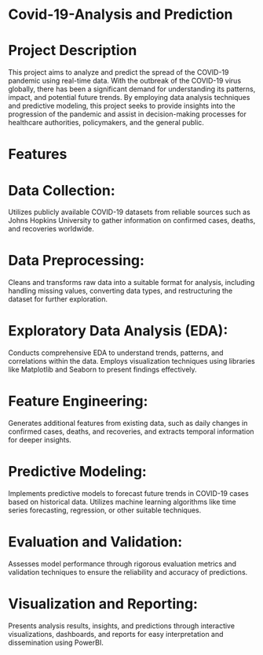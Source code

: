 # Covid-19-Analysis and Prediction
# Project Description
This project aims to analyze and predict the spread of the COVID-19 pandemic using real-time data. With the outbreak of the COVID-19 virus globally, there has been a significant demand for understanding its patterns, impact, and potential future trends. By employing data analysis techniques and predictive modeling, this project seeks to provide insights into the progression of the pandemic and assist in decision-making processes for healthcare authorities, policymakers, and the general public.

# Features
# Data Collection:
Utilizes publicly available COVID-19 datasets from reliable sources such as Johns Hopkins University to gather information on confirmed cases, deaths, and recoveries worldwide.
# Data Preprocessing: 
Cleans and transforms raw data into a suitable format for analysis, including handling missing values, converting data types, and restructuring the dataset for further exploration.
# Exploratory Data Analysis (EDA): 
Conducts comprehensive EDA to understand trends, patterns, and correlations within the data. Employs visualization techniques using libraries like Matplotlib and Seaborn to present findings effectively.
# Feature Engineering: 
Generates additional features from existing data, such as daily changes in confirmed cases, deaths, and recoveries, and extracts temporal information for deeper insights.
# Predictive Modeling: 
Implements predictive models to forecast future trends in COVID-19 cases based on historical data. Utilizes machine learning algorithms like time series forecasting, regression, or other suitable techniques.
# Evaluation and Validation: 
Assesses model performance through rigorous evaluation metrics and validation techniques to ensure the reliability and accuracy of predictions.
# Visualization and Reporting: 
Presents analysis results, insights, and predictions through interactive visualizations, dashboards, and reports for easy interpretation and dissemination using PowerBI.
